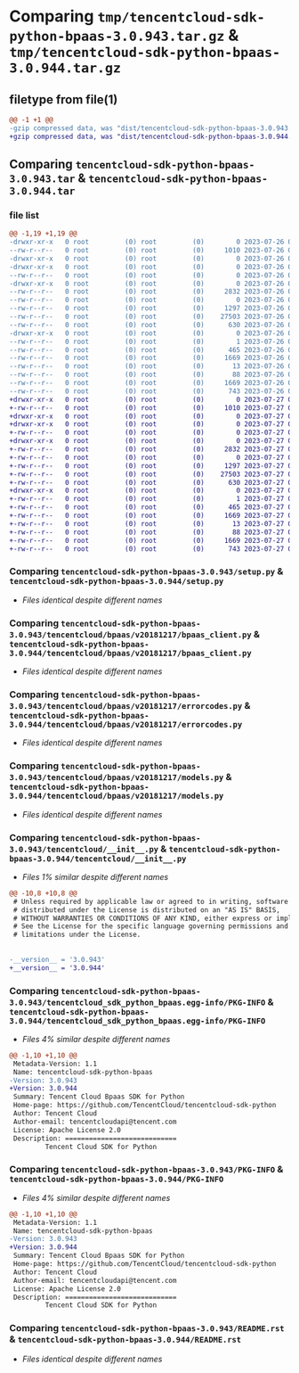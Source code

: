 # Comparing `tmp/tencentcloud-sdk-python-bpaas-3.0.943.tar.gz` & `tmp/tencentcloud-sdk-python-bpaas-3.0.944.tar.gz`

## filetype from file(1)

```diff
@@ -1 +1 @@
-gzip compressed data, was "dist/tencentcloud-sdk-python-bpaas-3.0.943.tar", last modified: Wed Jul 26 00:31:59 2023, max compression
+gzip compressed data, was "dist/tencentcloud-sdk-python-bpaas-3.0.944.tar", last modified: Thu Jul 27 02:09:56 2023, max compression
```

## Comparing `tencentcloud-sdk-python-bpaas-3.0.943.tar` & `tencentcloud-sdk-python-bpaas-3.0.944.tar`

### file list

```diff
@@ -1,19 +1,19 @@
-drwxr-xr-x   0 root         (0) root         (0)        0 2023-07-26 00:31:59.000000 tencentcloud-sdk-python-bpaas-3.0.943/
--rw-r--r--   0 root         (0) root         (0)     1010 2023-07-26 00:31:59.000000 tencentcloud-sdk-python-bpaas-3.0.943/setup.py
-drwxr-xr-x   0 root         (0) root         (0)        0 2023-07-26 00:31:59.000000 tencentcloud-sdk-python-bpaas-3.0.943/tencentcloud/
-drwxr-xr-x   0 root         (0) root         (0)        0 2023-07-26 00:31:59.000000 tencentcloud-sdk-python-bpaas-3.0.943/tencentcloud/bpaas/
--rw-r--r--   0 root         (0) root         (0)        0 2023-07-26 00:31:59.000000 tencentcloud-sdk-python-bpaas-3.0.943/tencentcloud/bpaas/__init__.py
-drwxr-xr-x   0 root         (0) root         (0)        0 2023-07-26 00:31:59.000000 tencentcloud-sdk-python-bpaas-3.0.943/tencentcloud/bpaas/v20181217/
--rw-r--r--   0 root         (0) root         (0)     2832 2023-07-26 00:31:59.000000 tencentcloud-sdk-python-bpaas-3.0.943/tencentcloud/bpaas/v20181217/bpaas_client.py
--rw-r--r--   0 root         (0) root         (0)        0 2023-07-26 00:31:59.000000 tencentcloud-sdk-python-bpaas-3.0.943/tencentcloud/bpaas/v20181217/__init__.py
--rw-r--r--   0 root         (0) root         (0)     1297 2023-07-26 00:31:59.000000 tencentcloud-sdk-python-bpaas-3.0.943/tencentcloud/bpaas/v20181217/errorcodes.py
--rw-r--r--   0 root         (0) root         (0)    27503 2023-07-26 00:31:59.000000 tencentcloud-sdk-python-bpaas-3.0.943/tencentcloud/bpaas/v20181217/models.py
--rw-r--r--   0 root         (0) root         (0)      630 2023-07-26 00:31:59.000000 tencentcloud-sdk-python-bpaas-3.0.943/tencentcloud/__init__.py
-drwxr-xr-x   0 root         (0) root         (0)        0 2023-07-26 00:31:59.000000 tencentcloud-sdk-python-bpaas-3.0.943/tencentcloud_sdk_python_bpaas.egg-info/
--rw-r--r--   0 root         (0) root         (0)        1 2023-07-26 00:31:59.000000 tencentcloud-sdk-python-bpaas-3.0.943/tencentcloud_sdk_python_bpaas.egg-info/dependency_links.txt
--rw-r--r--   0 root         (0) root         (0)      465 2023-07-26 00:31:59.000000 tencentcloud-sdk-python-bpaas-3.0.943/tencentcloud_sdk_python_bpaas.egg-info/SOURCES.txt
--rw-r--r--   0 root         (0) root         (0)     1669 2023-07-26 00:31:59.000000 tencentcloud-sdk-python-bpaas-3.0.943/tencentcloud_sdk_python_bpaas.egg-info/PKG-INFO
--rw-r--r--   0 root         (0) root         (0)       13 2023-07-26 00:31:59.000000 tencentcloud-sdk-python-bpaas-3.0.943/tencentcloud_sdk_python_bpaas.egg-info/top_level.txt
--rw-r--r--   0 root         (0) root         (0)       88 2023-07-26 00:31:59.000000 tencentcloud-sdk-python-bpaas-3.0.943/setup.cfg
--rw-r--r--   0 root         (0) root         (0)     1669 2023-07-26 00:31:59.000000 tencentcloud-sdk-python-bpaas-3.0.943/PKG-INFO
--rw-r--r--   0 root         (0) root         (0)      743 2023-07-26 00:31:59.000000 tencentcloud-sdk-python-bpaas-3.0.943/README.rst
+drwxr-xr-x   0 root         (0) root         (0)        0 2023-07-27 02:09:56.000000 tencentcloud-sdk-python-bpaas-3.0.944/
+-rw-r--r--   0 root         (0) root         (0)     1010 2023-07-27 02:09:55.000000 tencentcloud-sdk-python-bpaas-3.0.944/setup.py
+drwxr-xr-x   0 root         (0) root         (0)        0 2023-07-27 02:09:56.000000 tencentcloud-sdk-python-bpaas-3.0.944/tencentcloud/
+drwxr-xr-x   0 root         (0) root         (0)        0 2023-07-27 02:09:56.000000 tencentcloud-sdk-python-bpaas-3.0.944/tencentcloud/bpaas/
+-rw-r--r--   0 root         (0) root         (0)        0 2023-07-27 02:09:55.000000 tencentcloud-sdk-python-bpaas-3.0.944/tencentcloud/bpaas/__init__.py
+drwxr-xr-x   0 root         (0) root         (0)        0 2023-07-27 02:09:56.000000 tencentcloud-sdk-python-bpaas-3.0.944/tencentcloud/bpaas/v20181217/
+-rw-r--r--   0 root         (0) root         (0)     2832 2023-07-27 02:09:55.000000 tencentcloud-sdk-python-bpaas-3.0.944/tencentcloud/bpaas/v20181217/bpaas_client.py
+-rw-r--r--   0 root         (0) root         (0)        0 2023-07-27 02:09:55.000000 tencentcloud-sdk-python-bpaas-3.0.944/tencentcloud/bpaas/v20181217/__init__.py
+-rw-r--r--   0 root         (0) root         (0)     1297 2023-07-27 02:09:55.000000 tencentcloud-sdk-python-bpaas-3.0.944/tencentcloud/bpaas/v20181217/errorcodes.py
+-rw-r--r--   0 root         (0) root         (0)    27503 2023-07-27 02:09:55.000000 tencentcloud-sdk-python-bpaas-3.0.944/tencentcloud/bpaas/v20181217/models.py
+-rw-r--r--   0 root         (0) root         (0)      630 2023-07-27 02:09:55.000000 tencentcloud-sdk-python-bpaas-3.0.944/tencentcloud/__init__.py
+drwxr-xr-x   0 root         (0) root         (0)        0 2023-07-27 02:09:56.000000 tencentcloud-sdk-python-bpaas-3.0.944/tencentcloud_sdk_python_bpaas.egg-info/
+-rw-r--r--   0 root         (0) root         (0)        1 2023-07-27 02:09:56.000000 tencentcloud-sdk-python-bpaas-3.0.944/tencentcloud_sdk_python_bpaas.egg-info/dependency_links.txt
+-rw-r--r--   0 root         (0) root         (0)      465 2023-07-27 02:09:56.000000 tencentcloud-sdk-python-bpaas-3.0.944/tencentcloud_sdk_python_bpaas.egg-info/SOURCES.txt
+-rw-r--r--   0 root         (0) root         (0)     1669 2023-07-27 02:09:56.000000 tencentcloud-sdk-python-bpaas-3.0.944/tencentcloud_sdk_python_bpaas.egg-info/PKG-INFO
+-rw-r--r--   0 root         (0) root         (0)       13 2023-07-27 02:09:56.000000 tencentcloud-sdk-python-bpaas-3.0.944/tencentcloud_sdk_python_bpaas.egg-info/top_level.txt
+-rw-r--r--   0 root         (0) root         (0)       88 2023-07-27 02:09:56.000000 tencentcloud-sdk-python-bpaas-3.0.944/setup.cfg
+-rw-r--r--   0 root         (0) root         (0)     1669 2023-07-27 02:09:56.000000 tencentcloud-sdk-python-bpaas-3.0.944/PKG-INFO
+-rw-r--r--   0 root         (0) root         (0)      743 2023-07-27 02:09:55.000000 tencentcloud-sdk-python-bpaas-3.0.944/README.rst
```

### Comparing `tencentcloud-sdk-python-bpaas-3.0.943/setup.py` & `tencentcloud-sdk-python-bpaas-3.0.944/setup.py`

 * *Files identical despite different names*

### Comparing `tencentcloud-sdk-python-bpaas-3.0.943/tencentcloud/bpaas/v20181217/bpaas_client.py` & `tencentcloud-sdk-python-bpaas-3.0.944/tencentcloud/bpaas/v20181217/bpaas_client.py`

 * *Files identical despite different names*

### Comparing `tencentcloud-sdk-python-bpaas-3.0.943/tencentcloud/bpaas/v20181217/errorcodes.py` & `tencentcloud-sdk-python-bpaas-3.0.944/tencentcloud/bpaas/v20181217/errorcodes.py`

 * *Files identical despite different names*

### Comparing `tencentcloud-sdk-python-bpaas-3.0.943/tencentcloud/bpaas/v20181217/models.py` & `tencentcloud-sdk-python-bpaas-3.0.944/tencentcloud/bpaas/v20181217/models.py`

 * *Files identical despite different names*

### Comparing `tencentcloud-sdk-python-bpaas-3.0.943/tencentcloud/__init__.py` & `tencentcloud-sdk-python-bpaas-3.0.944/tencentcloud/__init__.py`

 * *Files 1% similar despite different names*

```diff
@@ -10,8 +10,8 @@
 # Unless required by applicable law or agreed to in writing, software
 # distributed under the License is distributed on an "AS IS" BASIS,
 # WITHOUT WARRANTIES OR CONDITIONS OF ANY KIND, either express or implied.
 # See the License for the specific language governing permissions and
 # limitations under the License.
 
 
-__version__ = '3.0.943'
+__version__ = '3.0.944'
```

### Comparing `tencentcloud-sdk-python-bpaas-3.0.943/tencentcloud_sdk_python_bpaas.egg-info/PKG-INFO` & `tencentcloud-sdk-python-bpaas-3.0.944/tencentcloud_sdk_python_bpaas.egg-info/PKG-INFO`

 * *Files 4% similar despite different names*

```diff
@@ -1,10 +1,10 @@
 Metadata-Version: 1.1
 Name: tencentcloud-sdk-python-bpaas
-Version: 3.0.943
+Version: 3.0.944
 Summary: Tencent Cloud Bpaas SDK for Python
 Home-page: https://github.com/TencentCloud/tencentcloud-sdk-python
 Author: Tencent Cloud
 Author-email: tencentcloudapi@tencent.com
 License: Apache License 2.0
 Description: ============================
         Tencent Cloud SDK for Python
```

### Comparing `tencentcloud-sdk-python-bpaas-3.0.943/PKG-INFO` & `tencentcloud-sdk-python-bpaas-3.0.944/PKG-INFO`

 * *Files 4% similar despite different names*

```diff
@@ -1,10 +1,10 @@
 Metadata-Version: 1.1
 Name: tencentcloud-sdk-python-bpaas
-Version: 3.0.943
+Version: 3.0.944
 Summary: Tencent Cloud Bpaas SDK for Python
 Home-page: https://github.com/TencentCloud/tencentcloud-sdk-python
 Author: Tencent Cloud
 Author-email: tencentcloudapi@tencent.com
 License: Apache License 2.0
 Description: ============================
         Tencent Cloud SDK for Python
```

### Comparing `tencentcloud-sdk-python-bpaas-3.0.943/README.rst` & `tencentcloud-sdk-python-bpaas-3.0.944/README.rst`

 * *Files identical despite different names*

